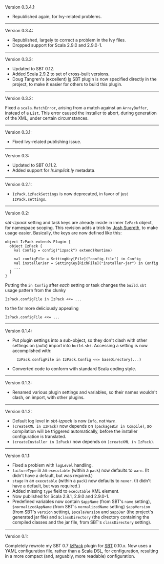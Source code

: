Version 0.3.4.1:

* Republished again, for Ivy-related problems.

----

Version 0.3.4:

* Republished, largely to correct a problem in the Ivy files.
* Dropped support for Scala 2.9.0 and 2.9.0-1.

----

Version 0.3.3:

* Updated to SBT 0.12.
* Added Scala 2.9.2 to set of cross-built versions.
* Doug Tangren's (excellent) [ls](http://ls.implicit.ly/) SBT plugin is now
  specified directly in the project, to make it easier for others to build
  this plugin.

----

Version 0.3.2:

Fixed a `scala.MatchError`, arising from a match against an `ArrayBuffer`,
instead of a `List`. This error caused the installer to abort, during
generation of the XML, under certain circumstances.

----

Version 0.3.1:

* Fixed Ivy-related publishing issue.

----

Version 0.3:

* Updated to SBT 0.11.2.
* Added support for *ls.implicit.ly* metadata.

----

Version 0.2.1:

* `IzPack.izPackSettings` is now deprecated, in favor of just `IzPack.settings`.

----

Version 0.2:

*sbt-izpack* setting and task keys are already inside in inner `IzPack` object,
for namespace scoping. This revision adds a trick by [Josh Suereth][], to make
usage easier. Basically, the keys are now defined like this:

    object IzPack extends Plugin {
      object IzPack {
        val Config = config("izpack") extend(Runtime)

        val configFile = SettingKey[File]("config-file") in Config
        val installerJar = SettingKey[RichFile]("installer-jar") in Config
        ...
      }
    }

Putting the `in Config` after *each* setting or task changes the `build.sbt`
usage pattern from the clunky

    IzPack.configFile in IzPack <<= ...

to the far more deliciously appealing

    IzPack.configFile <<= ...

[Josh Suereth]: http://suereth.blogspot.com/

----

Version 0.1.4:

* Put plugin settings into a sub-object, so they don't clash with
  other settings on (auto) import into `build.sbt`. Accessing a setting
  is now accomplished with:

        IzPack.configFile in IzPack.Config <<= baseDirectory(...)

* Converted code to conform with standard Scala coding style.

----

Version 0.1.3:

* Renamed various plugin settings and variables, so their names wouldn't
  clash, on import, with other plugins.

----

Version 0.1.2:

* Default log level in *sbt-izpack* is now `Info`, not `Warn`.
* `(createXML in IzPack)` now depends on `(packageBin in Compile)`, so
  compilation will be triggered automatically, before the installer
  configuration is translated.
* `(createInstaller in IzPack)` now depends on `(createXML in IzPack)`.

----

Version 0.1.1:

* Fixed a problem with `logLevel` handling.
* `failureType` in an `executable` (within a `pack`) now defaults to
  `warn`. (It didn't have a default, but was required.)
* `stage` in an `executable` (within a `pack`) now defaults to
  `never`. (It didn't have a default, but was required.)
* Added missing `type` field to `executable` XML element.
* Now published for Scala 2.8.1, 2.9.0 and 2.9.0-1.
* Predefined variables now contain `$appName` (from SBT's `name` setting),
  `$normalizedAppName` (from SBT's `normalizedName` setting) `$appVersion`
  (from SBT's `version` setting), `$scalaVersion` and `$appJar` (the
  project's generated jar file) and `$classDirectory` (the directory
  containing the compiled classes and the jar file, from SBT's
  `classDirectory` setting).

----

Version 0.1:

Completely rewrote my SBT 0.7 [IzPack][] plugin for [SBT][] 0.10.x. Now
uses a YAML configuration file, rather than a [Scala][] DSL, for
configuration, resulting in a more compact (and, arguably, more readable)
configuration.

[Izpack]: http://izpack.org/
[Scala]: http://www.scala-lang.org/
[SBT]: https://github.com/harrah/xsbt/



